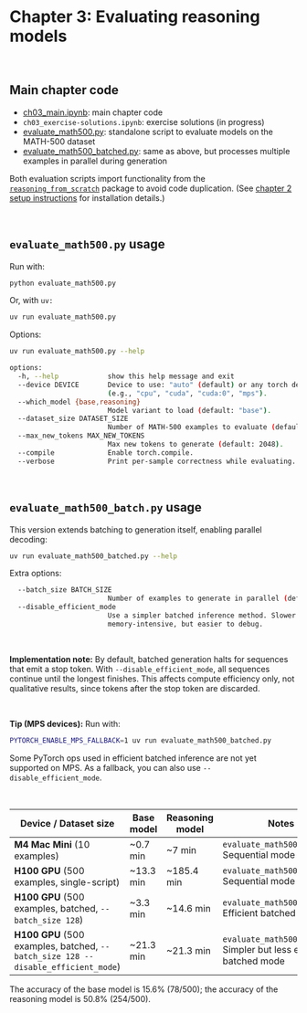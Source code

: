 # Chapter 3: Evaluating reasoning models

&nbsp;
## Main chapter code

- [ch03_main.ipynb](ch03_main.ipynb): main chapter code
- `ch03_exercise-solutions.ipynb`: exercise solutions (in progress)
- [evaluate_math500.py](evaluate_math500.py): standalone script to evaluate models on the MATH-500 dataset
- [evaluate_math500_batched.py](evaluate_math500_batched.py): same as above, but processes multiple examples in parallel during generation

Both evaluation scripts import functionality from the [`reasoning_from_scratch`](../../reasoning_from_scratch) package to avoid code duplication. (See [chapter 2 setup instructions](../../ch02/02_setup-tips/python-instructions.md) for installation details.)

&nbsp;
## `evaluate_math500.py` usage

Run with:

```bash
python evaluate_math500.py
```

Or, with `uv:`


```bash
uv run evaluate_math500.py
```

Options:

```bash
uv run evaluate_math500.py --help

options:
  -h, --help            show this help message and exit
  --device DEVICE       Device to use: "auto" (default) or any torch device string
                        (e.g., "cpu", "cuda", "cuda:0", "mps").
  --which_model {base,reasoning}
                        Model variant to load (default: "base").
  --dataset_size DATASET_SIZE
                        Number of MATH-500 examples to evaluate (default: 10).
  --max_new_tokens MAX_NEW_TOKENS
                        Max new tokens to generate (default: 2048).
  --compile             Enable torch.compile.
  --verbose             Print per-sample correctness while evaluating.
```

&nbsp;
## `evaluate_math500_batch.py` usage

This version extends batching to generation itself, enabling parallel decoding:

```bash
uv run evaluate_math500_batched.py --help
```

Extra options:

```bash
  --batch_size BATCH_SIZE
                        Number of examples to generate in parallel (default: 4).
  --disable_efficient_mode
                        Use a simpler batched inference method. Slower and more
                        memory-intensive, but easier to debug.
```

&nbsp;

**Implementation note:**
By default, batched generation halts for sequences that emit a stop token. With `--disable_efficient_mode`, all sequences continue until the longest finishes. This affects compute efficiency only, not qualitative results, since tokens after the stop token are discarded.

&nbsp;

**Tip (MPS devices):**
Run with:

```bash
PYTORCH_ENABLE_MPS_FALLBACK=1 uv run evaluate_math500_batched.py
```

Some PyTorch ops used in efficient batched inference are not yet supported on MPS. As a fallback, you can also use `--disable_efficient_mode`.



&nbsp;

| Device / Dataset size                                        | Base model | Reasoning model | Notes                                                        |
| ------------------------------------------------------------ | ---------- | --------------- | ------------------------------------------------------------ |
| **M4 Mac Mini** (10 examples)                                | ~0.7 min   | ~7 min          | `evaluate_math500.py`<br>Sequential mode                     |
| **H100 GPU** (500 examples, single-script)                   | ~13.3 min  | ~185.4 min      | `evaluate_math500.py`<br>Sequential mode                     |
| **H100 GPU** (500 examples, batched, `--batch_size 128`)     | ~3.3 min   | ~14.6 min       | `evaluate_math500_batch.py`<br>Efficient batched mode        |
| **H100 GPU** (500 examples, batched, `--batch_size 128 --disable_efficient_mode`) | ~21.3 min  | ~21.3 min       | `evaluate_math500_batch.py`<br>Simpler but less efficient batched mode |

The accuracy of the base model  is 15.6% (78/500); the accuracy of the reasoning model is 50.8% (254/500).
